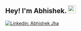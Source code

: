 ## Hey! I'm Abhishek. <img src="https://media-net.abku.dev/wave-hi.gif" width="25px">

[![Linkedin: Abhishek Jha](https://img.shields.io/badge/-Abhishek%20Jha-red?style=flat-square&logo=Linkedin&logoColor=white&link=https://www.linkedin.com/in/verma-khushboo/)](https://www.linkedin.com/in/abkux/)
